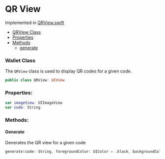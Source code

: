# QR View

Implemented in [QRView.swift](https://github.com/Ryucoin/neovm-utils/blob/master/neovmUtils/Classes/QRView.swift)

- [QRView Class](#qrview-class)
- [Properties](#properties)
- [Methods](#methods)
  - [generate](#generate)

### Wallet Class

The `QRView` class is used to display QR codes for a given code.

``` swift
public class QRView: UIView
```

### Properties:

``` swift
var imageView: UIImageView
var code: String
```

### Methods:

#### Generate

Generates the QR view for a given code

``` swift
generate(code: String, foregroundColor: UIColor = .black, backgroundColor: UIColor = .white)
```
